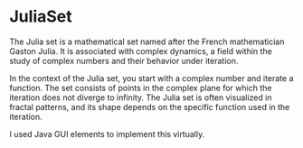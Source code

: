 # JuliaSet

The Julia set is a mathematical set named after the French mathematician Gaston Julia. It is associated with complex dynamics, a field within the study of complex numbers and their behavior under iteration.

In the context of the Julia set, you start with a complex number and iterate a function. The set consists of points in the complex plane for which the iteration does not diverge to infinity. The Julia set is often visualized in fractal patterns, and its shape depends on the specific function used in the iteration.

I used Java GUI elements to implement this virtually.
